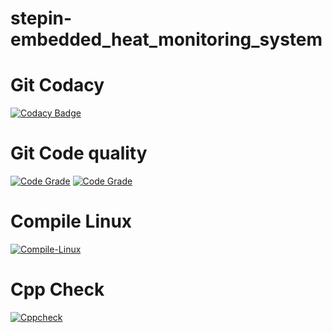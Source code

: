 # stepin-embedded_heat_monitoring_system
# Git Codacy
[![Codacy Badge](https://app.codacy.com/project/badge/Grade/6d845cea02b242e2bf00591bf642344a)](https://www.codacy.com/gh/Akshata-Kanagoudar/stepin-embedded_heat_monitoring_system/dashboard?utm_source=github.com&amp;utm_medium=referral&amp;utm_content=Akshata-Kanagoudar/stepin-embedded_heat_monitoring_system&amp;utm_campaign=Badge_Grade)


# Git Code quality
[![Code Grade](https://www.code-inspector.com/project/27497/score/svg)](https://www.code-inspector.com)
[![Code Grade](https://www.code-inspector.com/project/27497/status/svg)](https://www.code-inspector.com)



# Compile Linux 
[![Compile-Linux](https://github.com/Akshata-Kanagoudar/stepin-embedded_heat_monitoring_system/actions/workflows/Compile.yml/badge.svg)](https://github.com/Akshata-Kanagoudar/stepin-embedded_heat_monitoring_system/actions/workflows/Compile.yml)
# Cpp Check 
[![Cppcheck](https://github.com/Akshata-Kanagoudar/stepin-embedded_heat_monitoring_system/actions/workflows/Code_quality.yml/badge.svg)](https://github.com/Akshata-Kanagoudar/stepin-embedded_heat_monitoring_system/actions/workflows/Code_quality.yml)

